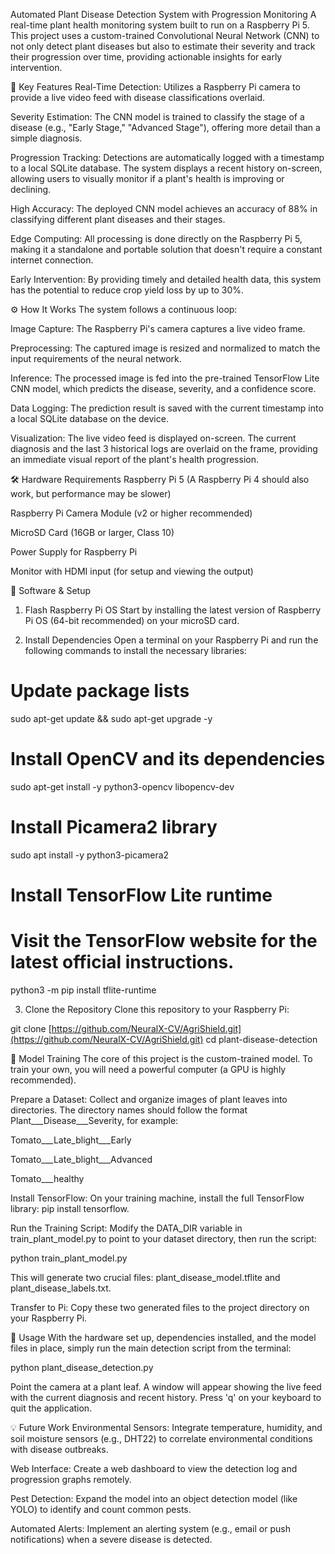Automated Plant Disease Detection System with Progression Monitoring
A real-time plant health monitoring system built to run on a Raspberry Pi 5. This project uses a custom-trained Convolutional Neural Network (CNN) to not only detect plant diseases but also to estimate their severity and track their progression over time, providing actionable insights for early intervention.

🌟 Key Features
Real-Time Detection: Utilizes a Raspberry Pi camera to provide a live video feed with disease classifications overlaid.

Severity Estimation: The CNN model is trained to classify the stage of a disease (e.g., "Early Stage," "Advanced Stage"), offering more detail than a simple diagnosis.

Progression Tracking: Detections are automatically logged with a timestamp to a local SQLite database. The system displays a recent history on-screen, allowing users to visually monitor if a plant's health is improving or declining.

High Accuracy: The deployed CNN model achieves an accuracy of 88% in classifying different plant diseases and their stages.

Edge Computing: All processing is done directly on the Raspberry Pi 5, making it a standalone and portable solution that doesn't require a constant internet connection.

Early Intervention: By providing timely and detailed health data, this system has the potential to reduce crop yield loss by up to 30%.

⚙️ How It Works
The system follows a continuous loop:

Image Capture: The Raspberry Pi's camera captures a live video frame.

Preprocessing: The captured image is resized and normalized to match the input requirements of the neural network.

Inference: The processed image is fed into the pre-trained TensorFlow Lite CNN model, which predicts the disease, severity, and a confidence score.

Data Logging: The prediction result is saved with the current timestamp into a local SQLite database on the device.

Visualization: The live video feed is displayed on-screen. The current diagnosis and the last 3 historical logs are overlaid on the frame, providing an immediate visual report of the plant's health progression.

🛠️ Hardware Requirements
Raspberry Pi 5 (A Raspberry Pi 4 should also work, but performance may be slower)

Raspberry Pi Camera Module (v2 or higher recommended)

MicroSD Card (16GB or larger, Class 10)

Power Supply for Raspberry Pi

Monitor with HDMI input (for setup and viewing the output)

💾 Software & Setup
1. Flash Raspberry Pi OS
Start by installing the latest version of Raspberry Pi OS (64-bit recommended) on your microSD card.

2. Install Dependencies
Open a terminal on your Raspberry Pi and run the following commands to install the necessary libraries:

# Update package lists
sudo apt-get update && sudo apt-get upgrade -y

# Install OpenCV and its dependencies
sudo apt-get install -y python3-opencv libopencv-dev

# Install Picamera2 library
sudo apt install -y python3-picamera2

# Install TensorFlow Lite runtime

# Visit the TensorFlow website for the latest official instructions.
python3 -m pip install tflite-runtime

3. Clone the Repository
Clone this repository to your Raspberry Pi:

git clone [https://github.com/NeuralX-CV/AgriShield.git](https://github.com/NeuralX-CV/AgriShield.git)
cd plant-disease-detection

🧠 Model Training
The core of this project is the custom-trained model. To train your own, you will need a powerful computer (a GPU is highly recommended).

Prepare a Dataset: Collect and organize images of plant leaves into directories. The directory names should follow the format Plant___Disease___Severity, for example:

Tomato___Late_blight___Early

Tomato___Late_blight___Advanced

Tomato___healthy

Install TensorFlow: On your training machine, install the full TensorFlow library: pip install tensorflow.

Run the Training Script: Modify the DATA_DIR variable in train_plant_model.py to point to your dataset directory, then run the script:

python train_plant_model.py

This will generate two crucial files: plant_disease_model.tflite and plant_disease_labels.txt.

Transfer to Pi: Copy these two generated files to the project directory on your Raspberry Pi.

🚀 Usage
With the hardware set up, dependencies installed, and the model files in place, simply run the main detection script from the terminal:

python plant_disease_detection.py

Point the camera at a plant leaf. A window will appear showing the live feed with the current diagnosis and recent history. Press 'q' on your keyboard to quit the application.

💡 Future Work
Environmental Sensors: Integrate temperature, humidity, and soil moisture sensors (e.g., DHT22) to correlate environmental conditions with disease outbreaks.

Web Interface: Create a web dashboard to view the detection log and progression graphs remotely.

Pest Detection: Expand the model into an object detection model (like YOLO) to identify and count common pests.

Automated Alerts: Implement an alerting system (e.g., email or push notifications) when a severe disease is detected.
